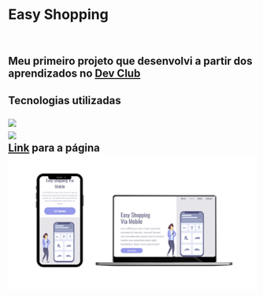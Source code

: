 <h1>Easy Shopping</h1>
<br>
<h2>Meu primeiro projeto que desenvolvi a partir dos aprendizados no <a href="https://rodolfomori.com.br/devclub/">Dev Club</a><h2>
  <p>Tecnologias utilizadas</p>
<img src="https://img.shields.io/badge/HTML5-E34F26?style=for-the-badge&logo=html5&logoColor=white" width="70px">
<br>
<img src="https://img.shields.io/badge/CSS3-1572B6?style=for-the-badge&logo=css3&logoColor=white" width="70px">
<br>
  <a href="https://thalesneumann.github.io/easy-shopping/">Link</a> para a página
<img src="https://github.com/thalesneumann/easy-shopping/blob/master/mockup-shopping.png?raw=true">
